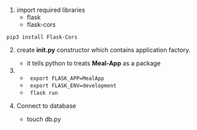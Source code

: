 1. import required libraries
   * flask
   * flask-cors

```pip3 install Flask-Cors```

2. create **__init__.py** constructor which contains application factory. 
    * it tells python to treats **Meal-App** as a package
    

3.  * ``` export FLASK_APP=MealApp```
    * ``` export FLASK_ENV=development```
    *  ``` flask run```
    
4. Connect to database
    * touch db.py